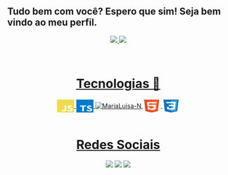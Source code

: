 ## Tudo bem com você? Espero que sim! Seja bem vindo ao meu perfil. 

<div align="center">
  <a href="https://github.com/ThyagoPorto">
  <img height="180em" src="https://github-readme-stats.vercel.app/api?username=MariaLuisa&show_icons=true&theme=shadow_red&include_all_commits=true&count_private=true"/>
  <img height="180em" src="https://github-readme-stats.vercel.app/api/top-langs/?username=MariaLuisa&layout=compact&langs_count=7&theme=shadow_red"/>
</div>
<br> 
    
<div  align="center"> 
  <div style="display: inline_block"><br>
    <h1 align="center">Tecnologias 🫶</h1>
  <img align="center" alt="MariaLuisa-Js" height="30" width="40" src="https://raw.githubusercontent.com/devicons/devicon/master/icons/javascript/javascript-plain.svg">
  <img align="center" alt="MariaLuisa-Ts" height="30" width="40" src="https://raw.githubusercontent.com/devicons/devicon/master/icons/typescript/typescript-plain.svg">
  <img align="center" alt="MariaLuisa-N" height="30" width="40" src="https://cdn.jsdelivr.net/gh/devicons/devicon@latest/icons/notion/notion-plain.svg">
  <img align="center" alt="MariaLuisa-HTML" height="30" width="40" src="https://raw.githubusercontent.com/devicons/devicon/master/icons/html5/html5-original.svg">
  <img align="center" alt="MariaLuisa-CSS" height="30" width="40" src="https://raw.githubusercontent.com/devicons/devicon/master/icons/css3/css3-original.svg">
 </div>
 <br>
 
   <h1 align="center">Redes Sociais</h1>
 
 <div>
  <a href="https://www.linkedin.com/in/thyago-porto" target="_blank"><img src="https://img.shields.io/badge/-LinkedIn-%230077B5?style=for-the-badge&logo=linkedin&logoColor=white" target="_blank"></a>
  <a href = "mailto:thyagoporto37@gmail.com"><img src="https://img.shields.io/badge/-Gmail-%23333?style=for-the-badge&logo=gmail&logoColor=white" target="_blank"></a>
  <a href="https://instagram.com/thyagopoorto" target="_blank"><img src="https://img.shields.io/badge/-Instagram-%23E4405F?style=for-the-badge&logo=instagram&logoColor=white" target="_blank"></a>  
 </div>
